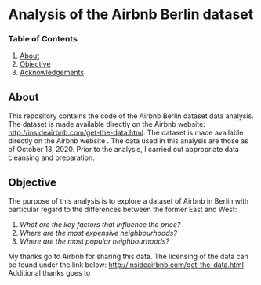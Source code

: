 # Analysis of the Airbnb Berlin dataset

### Table of Contents

1. [About](#about)
2. [Objective](#objective)
3. [Acknowledgements](#acknowledgements)

## About <a name="about"></a>

This repository contains the code of the Airbnb Berlin dataset data analysis. The dataset is made available directly on the Airbnb website: http://insideairbnb.com/get-the-data.html. 
The dataset is made available directly on the Airbnb website . The data used in this analysis are those as of October 13, 2020. Prior to the analysis, I carried out appropriate data cleansing and preparation.


## Objective <a name="objective"></a>

The purpose of this analysis is to explore a dataset of Airbnb in Berlin with particular regard to the differences between the former East and West: 
1. _What are the key factors that influence the price?_
2. _Where are the most expensive neighbourhoods?_
3. _Where are the most popular neighbourhoods?_


My thanks go to Airbnb for sharing this data. The licensing of the data can be found under the link below:
http://insideairbnb.com/get-the-data.html
Additional thanks goes to 
